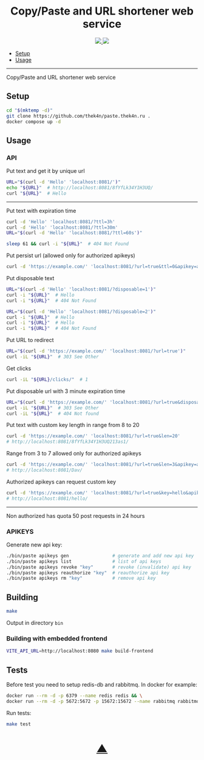 <h1 align="center">Copy/Paste and URL shortener web service</h1>

<p align="center">
  <a href="https://github.com/TheK4n">
    <img src="https://img.shields.io/github/followers/TheK4n?label=Follow&style=social">
  </a>
  <a href="https://github.com/TheK4n/paste.thek4n.ru">
    <img src="https://img.shields.io/github/stars/TheK4n/paste.thek4n.ru?style=social">
  </a>
</p>

* [Setup](#setup)
* [Usage](#usage)

---

Copy/Paste and URL shortener web service


## Setup
```sh
cd "$(mktemp -d)"
git clone https://github.com/thek4n/paste.thek4n.ru .
docker compose up -d
```


## Usage

### API
Put text and get it by unique url
```sh
URL="$(curl -d 'Hello' 'localhost:8081/')"
echo "${URL}"  # http://localhost:8081/8fYfLk34Y1H3UQ/
curl "${URL}"  # Hello
```

---

Put text with expiration time
```sh
curl -d 'Hello' 'localhost:8081/?ttl=3h'
curl -d 'Hello' 'localhost:8081/?ttl=30m'
URL="$(curl -d 'Hello' 'localhost:8081/?ttl=60s')"

sleep 61 && curl -i "${URL}"  # 404 Not Found
```

Put persist url (allowed only for authorized apikeys)
```sh
curl -d 'https://example.com/' 'localhost:8081/?url=true&ttl=0&apikey=apikey'
```

Put disposable text
```sh
URL="$(curl -d 'Hello' 'localhost:8081/?disposable=1')"
curl -i "${URL}"  # Hello
curl -i "${URL}"  # 404 Not Found
```

```sh
URL="$(curl -d 'Hello' 'localhost:8081/?disposable=2')"
curl -i "${URL}"  # Hello
curl -i "${URL}"  # Hello
curl -i "${URL}"  # 404 Not Found
```

Put URL to redirect
```sh
URL="$(curl -d 'https://example.com/' 'localhost:8081/?url=true')"
curl -iL "${URL}"  # 303 See Other
```

Get clicks
```sh
curl -iL "${URL}/clicks/"  # 1
```

Put disposable url with 3 minute expiration time
```sh
URL="$(curl -d 'https://example.com/' 'localhost:8081/?url=true&disposable=1&ttl=3m')"
curl -iL "${URL}"  # 303 See Other
curl -iL "${URL}"  # 404 Not found
```


Put text with custom key length in range from 8 to 20
```sh
curl -d 'https://example.com/' 'localhost:8081/?url=true&len=20'
# http://localhost:8081/8fYfLk34Y1H3UQ213as1/
```

Range from 3 to 7 allowed only for authorized apikeys
```sh
curl -d 'https://example.com/' 'localhost:8081/?url=true&len=3&apikey=apikey'
# http://localhost:8081/Dav/
```

Authorized apikeys can request custom key
```sh
curl -d 'https://example.com/' 'localhost:8081/?url=true&key=hello&apikey=apikey'
# http://localhost:8081/hello/
```

---

Non authorized has quota 50 post requests in 24 hours


### APIKEYS
Generate new api key:
```sh
./bin/paste apikeys gen                # generate and add new api key
./bin/paste apikeys list               # list of api keys
./bin/paste apikeys revoke "key"       # revoke (invalidate) api key
./bin/paste apikeys reauthorize "key"  # reauthorize api key
./bin/paste apikeys rm "key"           # remove api key
```


## Building
```sh
make
```
Output in directory `bin`

### Building with embedded frontend
```sh
VITE_API_URL=http://localhost:8080 make build-frontend
```


## Tests
Before test you need to setup redis-db and rabbitmq. In docker for example:
```sh
docker run --rm -d -p 6379 --name redis redis && \
docker run --rm -d -p 5672:5672 -p 15672:15672 --name rabbitmq rabbitmq:3-management
```
Run tests:
```sh
make test
```

<h1 align="center"><a href="#top">▲</a></h1>
